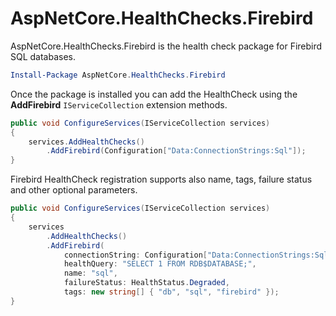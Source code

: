 ﻿# AspNetCore.HealthChecks.Firebird

AspNetCore.HealthChecks.Firebird is the health check package for Firebird SQL databases.

```PowerShell
Install-Package AspNetCore.HealthChecks.Firebird
```

Once the package is installed you can add the HealthCheck using the **AddFirebird** `IServiceCollection` extension methods.

```csharp
public void ConfigureServices(IServiceCollection services)
{
    services.AddHealthChecks()
        .AddFirebird(Configuration["Data:ConnectionStrings:Sql"]);
}
```

Firebird HealthCheck registration supports also name, tags, failure status and other optional parameters.

```csharp
public void ConfigureServices(IServiceCollection services)
{
    services
        .AddHealthChecks()
        .AddFirebird(
            connectionString: Configuration["Data:ConnectionStrings:Sql"],
            healthQuery: "SELECT 1 FROM RDB$DATABASE;",
            name: "sql",
            failureStatus: HealthStatus.Degraded,
            tags: new string[] { "db", "sql", "firebird" });
}
```